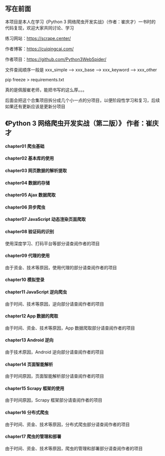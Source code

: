 ## 写在前面

本项目是本人在学习《Python 3 网络爬虫开发实战》（作者：崔庆才）一书时的代码复现，欢迎大家共同讨论、学习

练习网站：https://scrape.center/

作者博客：https://cuiqingcai.com/

作者项目：https://github.com/Python3WebSpider/

文件查阅顺序一般是 xxx_simple --> xxx_base --> xxx_keyword --> xxx_other

pip freeze > requirements.txt

真的是佩服崔老师，能把书写的这么厚。。。

后面会把这个合集项目拆分成几个小一点的分项目，以便阶段性学习和复习，后续如果还有更新应该是更新分项目

## 《Python 3 网络爬虫开发实战（第二版）》 作者：崔庆才

#### chapter01 爬虫基础

#### chapter02 基本库的使用

#### chapter03 网页数据的解析提取

#### chapter04 数据的存储

#### chapter05 Ajax 数据爬取

#### chapter06 异步爬虫

#### chapter07 JavaScript 动态渲染页面爬取

#### chapter08 验证码的识别

使用深度学习、打码平台等部分请查阅作者的项目

#### chapter09 代理的使用

由于资金、技术等原因，使用代理的部分请查阅作者的项目

#### chapter10 模拟登录

#### chapter11 JavaScript 逆向爬虫

由于时间、技术等原因，逆向部分请查阅作者的项目

#### chapter12 App 数据的爬取

由于时间、资金、技术等原因，App 数据爬取部分请查阅作者的项目

#### chapter13 Android 逆向

由于技术原因，Android 逆向部分请查阅作者的项目

#### chapter14 页面智能解析

由于时间原因，页面智能解析部分请查阅作者的项目

#### chapter15 Scrapy 框架的使用

由于时间原因，Scrapy 框架部分请查阅作者的项目

#### chapter16 分布式爬虫

由于时间、资金、技术等原因，分布式爬虫部分请查阅作者的项目

#### chapter17 爬虫的管理和部署

由于时间、资金、技术等原因，爬虫的管理和部署部分请查阅作者的项目
